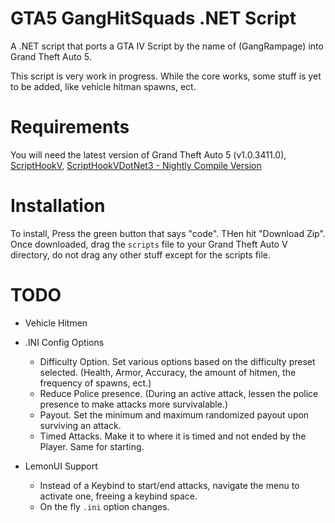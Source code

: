 # GTA5 GangHitSquads .NET Script
A .NET script that ports a GTA IV Script by the name of (GangRampage) into Grand Theft Auto 5.

This script is very work in progress. While the core works, some stuff is yet to be added, like vehicle hitman spawns, ect.

# Requirements
You will need the latest version of Grand Theft Auto 5 (v1.0.3411.0), [ScriptHookV](https://dev-c.com/GTAV/scripthookv), [ScriptHookVDotNet3 - Nightly Compile Version](https://github.com/scripthookvdotnet/scripthookvdotnet-nightly/releases/latest)

# Installation
To install, Press the green button that says "code". THen hit "Download Zip". Once downloaded, drag the `scripts` file to your Grand Theft Auto V directory, do not drag any other stuff except for the scripts file.

# TODO
 - Vehicle Hitmen
 
- .INI Config Options
  - Difficulty Option. Set various options based on the difficulty preset selected. (Health, Armor, Accuracy, the amount of hitmen, the frequency of spawns, ect.)
  - Reduce Police presence. (During an active attack, lessen the police presence to make attacks more survivalable.)
  - Payout. Set the minimum and maximum randomized payout upon surviving an attack.
  - Timed Attacks. Make it to where it is timed and not ended by the Player. Same for starting.

- LemonUI Support
  - Instead of a Keybind to start/end attacks, navigate the menu to activate one, freeing a keybind space.
  - On the fly `.ini` option changes.
